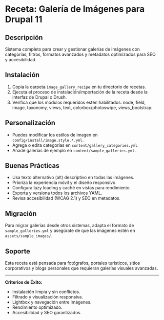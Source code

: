 # Receta: Galería de Imágenes para Drupal 11

## Descripción
Sistema completo para crear y gestionar galerías de imágenes con categorías, filtros, formatos avanzados y metadatos optimizados para SEO y accesibilidad.

## Instalación
1. Copia la carpeta `image_gallery_recipe` en tu directorio de recetas.
2. Ejecuta el proceso de instalación/importación de la receta desde la interfaz de Drupal o Drush.
3. Verifica que los módulos requeridos estén habilitados: node, field, image, taxonomy, views, text, colorbox/photoswipe, views_bootstrap.

## Personalización
- Puedes modificar los estilos de imagen en `config/install/image.style.*.yml`.
- Agrega o edita categorías en `content/gallery_categories.yml`.
- Añade galerías de ejemplo en `content/sample_galleries.yml`.

## Buenas Prácticas
- Usa texto alternativo (alt) descriptivo en todas las imágenes.
- Prioriza la experiencia móvil y el diseño responsivo.
- Configura lazy loading y caché en vistas para rendimiento.
- Exporta y versiona todos los archivos YAML.
- Revisa accesibilidad (WCAG 2.1) y SEO en metadatos.

## Migración
Para migrar galerías desde otros sistemas, adapta el formato de `sample_galleries.yml` y asegúrate de que las imágenes estén en `assets/sample_images/`.

## Soporte
Esta receta está pensada para fotógrafos, portales turísticos, sitios corporativos y blogs personales que requieran galerías visuales avanzadas.

---

**Criterios de Éxito:**
- Instalación limpia y sin conflictos.
- Filtrado y visualización responsiva.
- Lightbox y navegación entre imágenes.
- Rendimiento optimizado.
- Accesibilidad y SEO garantizados.

